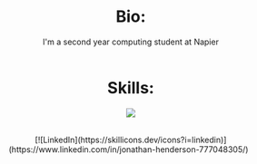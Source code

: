 
<div align="center">




# Bio:
I'm a second year computing student at Napier<br>
<br>


# Skills:
<p align="center">
  <a href="https://skillicons.dev">
    <img src="https://skillicons.dev/icons?i=js,java,c,cs,react,py,nodejs,docker" />
  </a>
</p>
<br>
[![LinkedIn](https://skillicons.dev/icons?i=linkedin)](https://www.linkedin.com/in/jonathan-henderson-777048305/) &nbsp;

<div align="center">

